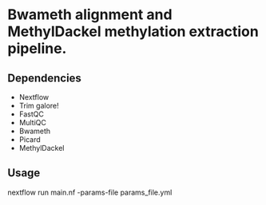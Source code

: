 # Bwameth alignment and MethylDackel methylation extraction pipeline.


## Dependencies
  - Nextflow
  - Trim galore!
  - FastQC
  - MultiQC
  - Bwameth
  - Picard
  - MethylDackel

## Usage
nextflow run main.nf -params-file params_file.yml

